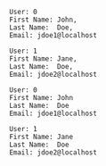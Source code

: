 
        User: 0
        First Name: John,
        Last Name:  Doe,
        Email: jdoe1@localhost
    
        User: 1
        First Name: Jane,
        Last Name:  Doe,
        Email: jdoe2@localhost
    
        User: 0
        First Name: John
        Last Name:  Doe
        Email: jdoe1@localhost
    
        User: 1
        First Name: Jane
        Last Name:  Doe
        Email: jdoe2@localhost
    